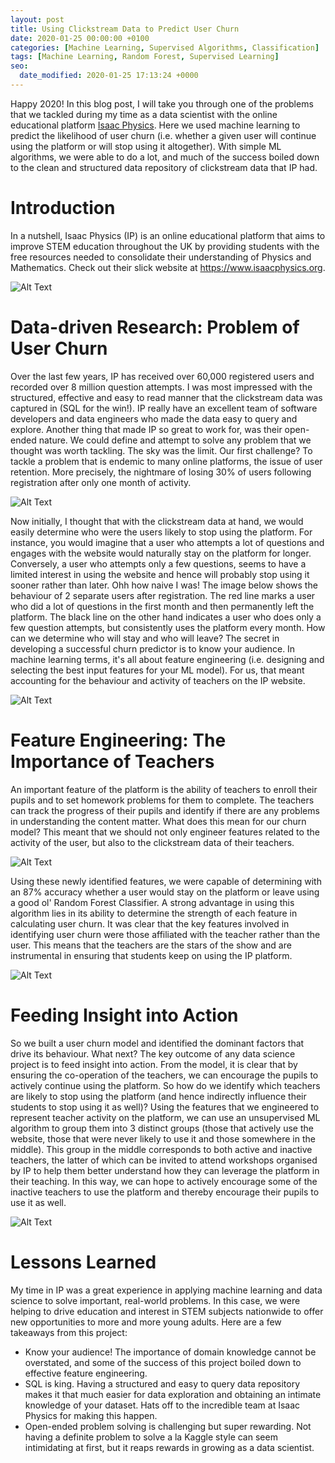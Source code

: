 ```yaml
---
layout: post
title: Using Clickstream Data to Predict User Churn
date: 2020-01-25 00:00:00 +0100
categories: [Machine Learning, Supervised Algorithms, Classification]
tags: [Machine Learning, Random Forest, Supervised Learning]
seo:
  date_modified: 2020-01-25 17:13:24 +0000
---
```


Happy 2020! In this blog post, I will take you through one of the problems that we tackled during my time as a data scientist with the online educational platform [Isaac Physics](https://www.isaacphysics.org). Here we used machine learning to predict the likelihood of user churn (i.e. whether a given user will continue using the platform or will stop using it altogether). With simple ML algorithms, we were able to do a lot, and much of the success boiled down to the clean and structured data repository of clickstream data that IP had. 

# Introduction 

In a nutshell, Isaac Physics (IP) is an online educational platform that aims to improve STEM education throughout the UK by providing students with the free resources needed to consolidate their understanding of Physics and Mathematics. Check out their slick website at <https://www.isaacphysics.org>.

![Alt Text](https://keepfloyding.github.io/images/IP_website.png)

# Data-driven Research: Problem of User Churn

Over the last few years, IP has received over 60,000 registered users and recorded over 8 million question attempts. I was most impressed with the structured, effective and easy to read manner that the clickstream data was captured in (SQL for the win!). IP really have an excellent team of software developers and data engineers who made the data easy to query and explore. Another thing that made IP so great to work for, was their open-ended nature. We could define and attempt to solve any problem that we thought was worth tackling. The sky was the limit. Our first challenge? To tackle a problem that is endemic to many online platforms, the issue of user retention. More precisely, the nightmare of losing 30% of users following registration after only one month of activity. 

![Alt Text](https://keepfloyding.github.io/images/IP_user_retention.png)

Now initially, I thought that with the clickstream data at hand, we would easily determine who were the users likely to stop using the platform. For instance, you would imagine that a user who attempts a lot of questions and engages with the website would naturally stay on the platform for longer. Conversely, a user who attempts only a few questions, seems to have a limited interest in using the website and hence will probably stop using it sooner rather than later. Ohh how naive I was! The image below shows the behaviour of 2 separate users after registration. The red line marks a user who did a lot of questions in the first month and then permanently left the platform. The black line on the other hand indicates a user who does only a few question attempts, but consistently uses the platform every month. How can we determine who will stay and who will leave? The secret in developing a successful churn predictor is to know your audience. In machine learning terms, it's all about feature engineering (i.e. designing and selecting the best input features for your ML model). For us, that meant accounting for the behaviour and activity of teachers on the IP website. 

![Alt Text](https://keepfloyding.github.io/images/IP_QA.png)

# Feature Engineering: The Importance of Teachers

An important feature of the platform is the ability of teachers to enroll their pupils and to set homework problems for them to complete. The teachers can track the progress of their pupils and identify if there are any problems in understanding the content matter. What does this mean for our churn model? This meant that we should not only engineer features related to the activity of the user, but also to the clickstream data of their teachers. 

![Alt Text](https://keepfloyding.github.io/images/IP_teacher_features.png)

Using these newly identified features, we were capable of determining with an 87% accuracy whether a user would stay on the platform or leave using a good ol' Random Forest Classifier. A strong advantage in using this algorithm lies in its ability to determine the strength of each feature in calculating user churn. It was clear that the key features involved in identifying user churn were those affiliated with the teacher rather than the user. This means that the teachers are the stars of the show and are instrumental in ensuring that students keep on using the IP platform.

![Alt Text](https://keepfloyding.github.io/images/IP_ML_results.png)

# Feeding Insight into Action

So we built a user churn model and identified the dominant factors that drive its behaviour. What next? The key outcome of any data science project is to feed insight into action. From the model, it is clear that by ensuring the co-operation of the teachers, we can encourage the pupils to actively continue using the platform. So how do we identify which teachers are likely to stop using the platform (and hence indirectly influence their students to stop using it as well)? Using the features that we engineered to represent teacher activity on the platform, we can use an unsupervised ML algorithm to group them into 3 distinct groups (those that actively use the website, those that were never likely to use it and those somewhere in the middle). This group in the middle corresponds to both active and inactive teachers, the latter of which can be invited to attend workshops organised by IP to help them better understand how they can leverage the platform in their teaching. In this way, we can hope to actively encourage some of the inactive teachers to use the platform and thereby encourage their pupils to use it as well. 

![Alt Text](https://keepfloyding.github.io/images/IP_unsuper.png)

# Lessons Learned

My time in IP was a great experience in applying machine learning and data science to solve important, real-world problems. In this case, we were helping to drive education and interest in STEM subjects nationwide to offer new opportunities to more and more young adults. Here are a few takeaways from this project:

* Know your audience! The importance of domain knowledge cannot be overstated, and some of the success of this project boiled down to effective feature engineering.
* SQL is king. Having a structured and easy to query data repository makes it that much easier for data exploration and obtaining an intimate knowledge of your dataset. Hats off to the incredible team at Isaac Physics for making this happen. 
* Open-ended problem solving is challenging but super rewarding. Not having a definite problem to solve a la Kaggle style can seem intimidating at first, but it reaps rewards in growing as a data scientist. 



